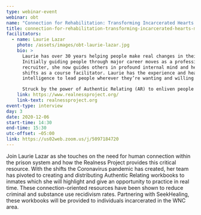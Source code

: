 ```yaml
---
type: webinar-event
webinar: obt
name: "Connection for Rehabilitation: Transforming Incarcerated Hearts & Minds"
title: connection-for-rehabilitation-transforming-incarcerated-hearts-minds
facilitators:
  - name: Laurie Lazar
    photo: /assets/images/obt-laurie-lazar.jpg
    bio: >
      Laurie has over 30 years helping people make real changes in their lives.
      Initially guiding people through major career moves as a professional
      recruiter, she now guides others in profound internal mind and heart
      shifts as a course facilitator. Laurie has the experience and heart
      intelligence to lead people wherever they’re wanting and willing to go.

      Struck by the power of Authentic Relating (AR) to enliven people and reconnect them with their true authentic expression, Laurie co-founded a nonprofit bringing two-day intensive AR workshops to prisons across Colorado. Why prisons? Because she’s committed to shining the light of dignity on the shadows shame, fear and degradation. Laurie’s vision is to bring about a world of healthy, connected humans - freed-up from the bondage of the past and turned on to the wonder of life, closing the gap between our human condition and our human potential.
    link: https://www.realnessproject.org/
    link-text: realnessproject.org
event-type: interview
day: 3
date: 2020-12-06
start-time: 14:30
end-time: 15:30
utc-offset: −05:00
link: https://us02web.zoom.us/j/5097184720
---
```


Join Laurie Lazar as she touches on the need for human connection within the prison system and how the Realness Project provides this critical resource. With the shifts the Coronavirus pandemic has created, her team has pivoted to creating and distributing Authentic Relating workbooks to inmates which she will highlight and give an opportunity to practice in real time. These connection-oriented resources have been shown to reduce criminal and substance use recidivism rates. Partnering with SeekHealing, these workbooks will be provided to individuals incarcerated in the WNC area.
